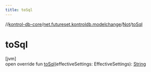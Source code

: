 ```yaml
---
title: toSql
---
```

//[kontrol-db-core](../../../index.html)/[net.futureset.kontroldb.modelchange](../index.html)/[Not](index.html)/[toSql](to-sql.html)



# toSql



[jvm]\
open override fun [toSql](to-sql.html)(effectiveSettings: EffectiveSettings): [String](https://kotlinlang.org/api/latest/jvm/stdlib/kotlin/-string/index.html)




